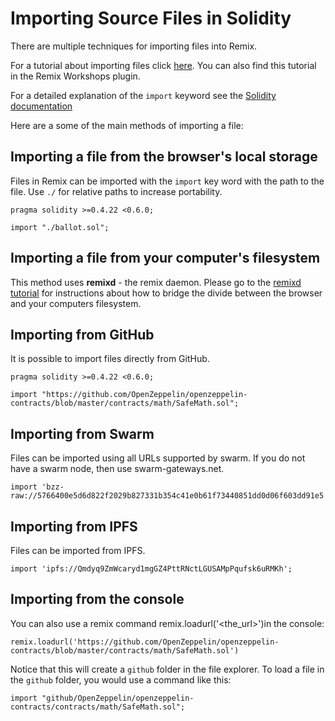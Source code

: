 Importing Source Files in Solidity
==================================

There are multiple techniques for importing files into Remix.

For a tutorial about importing files click [here](https://github.com/ethereum/remix-workshops/tree/master/LoadingContent).  You can also find this tutorial in the Remix Workshops plugin.

For a detailed explanation of the `import` keyword see the
[Solidity documentation](https://solidity.readthedocs.io/en/develop/layout-of-source-files.html?highlight=import#importing-other-source-files)

Here are a some of the main methods of importing a file:

Importing a file from the browser's local storage
-------------------------------------------------

Files in Remix can be imported with the `import` key word with the path to the file. Use ```./``` for relative paths to increase portability.
```
pragma solidity >=0.4.22 <0.6.0;

import "./ballot.sol";
```


Importing a file from your computer's filesystem
-------------------------------------------------

This method uses **remixd** - the remix daemon.  Please go to the [remixd tutorial](remixd.html) for instructions about how to bridge the divide between the browser and your computers filesystem.


Importing from GitHub
---------------------

It is possible to import files directly from GitHub.

```
pragma solidity >=0.4.22 <0.6.0;

import "https://github.com/OpenZeppelin/openzeppelin-contracts/blob/master/contracts/math/SafeMath.sol";

```

Importing from Swarm
--------------------

Files can be imported using all URLs supported by swarm. 
If you do not have a swarm node, then use swarm-gateways.net.

```
import 'bzz-raw://5766400e5d6d822f2029b827331b354c41e0b61f73440851dd0d06f603dd91e5';
```

Importing from IPFS
--------------------

Files can be imported from IPFS. 

```
import 'ipfs://Qmdyq9ZmWcaryd1mgGZ4PttRNctLGUSAMpPqufsk6uRMKh';
```

Importing from the console
--------------------------

You can also use a remix command remix.loadurl('<the_url>')in the console:

```
remix.loadurl('https://github.com/OpenZeppelin/openzeppelin-contracts/blob/master/contracts/math/SafeMath.sol')
```

Notice that this will create a `github` folder in the file explorer.  To load a file in the `github` folder, you would use a command like this:

```
import "github/OpenZeppelin/openzeppelin-contracts/contracts/math/SafeMath.sol";
```
